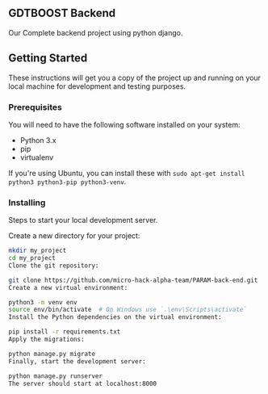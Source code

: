 ## GDTBOOST Backend
Our Complete backend project using python django.

## Getting Started

These instructions will get you a copy of the project up and running on your local machine for development and testing purposes.

### Prerequisites

You will need to have the following software installed on your system:

- Python 3.x
- pip
- virtualenv

If you're using Ubuntu, you can install these with `sudo apt-get install python3 python3-pip python3-venv`.

### Installing

Steps to start your local development server.

Create a new directory for your project:

```bash
mkdir my_project
cd my_project
Clone the git repository:

git clone https://github.com/micro-hack-alpha-team/PARAM-back-end.git
Create a new virtual environment:

python3 -m venv env
source env/bin/activate  # On Windows use `.\env\Scripts\activate`
Install the Python dependencies on the virtual environment:

pip install -r requirements.txt
Apply the migrations:

python manage.py migrate
Finally, start the development server:

python manage.py runserver
The server should start at localhost:8000


              
